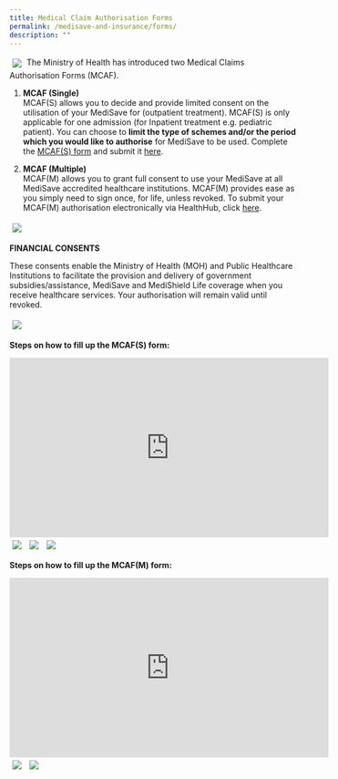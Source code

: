 ```yaml
---
title: Medical Claim Authorisation Forms
permalink: /medisave-and-insurance/forms/
description: ""
---
```

<img src="images/mcaf1.png" style="-webkit-tap-highlight-; vertical-align: middle; max-width: 20%; margin: 5px;">
The Ministry of Health has introduced two Medical Claims Authorisation Forms (MCAF).

1.  **MCAF (Single)**  
    MCAF(S) allows you to decide and provide limited consent on the utilisation of your MediSave for (outpatient treatment). MCAF(S) is only applicable for one admission (for Inpatient treatment e.g. pediatric patient). You can choose to **limit the type of schemes and/or the period which you would like to authorise** for MediSave to be used. Complete the [MCAF(S) form](https://www.kkh.com.sg/patient-care/patient-billing-services/Documents/mcaf-s-form.pdf) and submit it [here](https://for.sg/kkhdocsub).  
    
  
2.  **MCAF (Multiple)**  
    MCAF(M) allows you to grant full consent to use your MediSave at all MediSave accredited healthcare institutions. MCAF(M) provides ease as you simply need to sign once, for life, unless revoked. To submit your MCAF(M) authorisation electronically via HealthHub, click [here](https://eservices.healthhub.sg/PersonalHealth/FinancialConsent).
		
<img src="images/mcaf2.png" style="-webkit-tap-highlight-; vertical-align: middle; max-width: 90%; margin: 5px;">		


**FINANCIAL CONSENTS**

These consents enable the Ministry of Health (MOH) and Public Healthcare Institutions to facilitate the provision and delivery of government subsidies/assistance, MediSave and MediShield Life coverage when you receive healthcare services. Your authorisation will remain valid until revoked.

<img src="images/mcaf3.png" style="-webkit-tap-highlight-; vertical-align: middle; max-width: 40%; margin: 5px;">


**Steps on how to fill up the MCAF(S) form:**

<iframe width="560" height="315" src="https://www.youtube.com/embed/BpKlwvQhtts" title="YouTube video player" frameborder="0" allow="accelerometer; autoplay; clipboard-write; encrypted-media; gyroscope; picture-in-picture" allowfullscreen></iframe>
 
 <img src="images/mcaf4.png" style="-webkit-tap-highlight-; vertical-align: middle; max-width: 90%; margin: 5px;">
  <img src="images/mcaf5.png" style="-webkit-tap-highlight-; vertical-align: middle; max-width: 90%; margin: 5px;">
	<img src="images/mcaf6.png" style="-webkit-tap-highlight-; vertical-align: middle; max-width: 90%; margin: 5px;">
 
**Steps on how to fill up the MCAF(M) form:**

<iframe width="560" height="315" src="https://www.youtube.com/embed/P7tw5vxAERU" title="YouTube video player" frameborder="0" allow="accelerometer; autoplay; clipboard-write; encrypted-media; gyroscope; picture-in-picture" allowfullscreen></iframe>

<img src="images/mcaf7.png" style="-webkit-tap-highlight-; vertical-align: middle; max-width: 90%; margin: 5px;">
<img src="images/mcaf8.png" style="-webkit-tap-highlight-; vertical-align: middle; max-width: 90%; margin: 5px;">